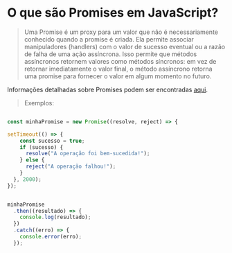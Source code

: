 # O que são Promises em JavaScript?

> Uma Promise é um proxy para um valor que não é necessariamente conhecido quando a promise é criada. Ela permite associar manipuladores (handlers) com o valor de sucesso eventual ou a razão de falha de uma ação assíncrona. Isso permite que métodos assíncronos retornem valores como métodos síncronos: em vez de retornar imediatamente o valor final, o método assíncrono retorna uma promise para fornecer o valor em algum momento no futuro.

Informações detalhadas sobre Promises podem ser encontradas [aqui](https://developer.mozilla.org/en-US/docs/Web/JavaScript/Reference/Global_Objects/Promise).

> Exemplos:

```javascript

const minhaPromise = new Promise((resolve, reject) => {

setTimeout(() => {
    const sucesso = true;
    if (sucesso) {
      resolve("A operação foi bem-sucedida!");
    } else {
      reject("A operação falhou!");
    }
  }, 2000);
});


minhaPromise
  .then((resultado) => {
    console.log(resultado);
  })
  .catch((erro) => {
    console.error(erro);
  });